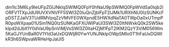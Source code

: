 dm1lc3M6Ly9leUFpZGlJNklqSWlMQ0FpY0hNaU9pSWlMQ0FpWVdSa0lqb2lORFV1TXpJdU9UVXVNVFF5SWl3Z0luQnZjblFpT2lJMk1URXhNU0lzSUNKcFpDSTZJalV3TUdRMVpqZzVMVFE0WXpndE5HWXdNaTA0TWpOa0xUTmpPR0poWXpaa01USm1NQ0lzSUNKaGFXUWlPaUl3SWl3Z0ltNWxkQ0k2SW5keklpd2dJblI1Y0dVaU9pSnViMjVsSWl3Z0ltaHZjM1FpT2lKM2QzY3ViM056Wm5KaGJYUnBaR0V1Yld3aUxDQWljR0YwYUNJNklpOWpSMlo0T1hFaUxDQWlkR3h6SWpvaWRHeHpJaUI5
